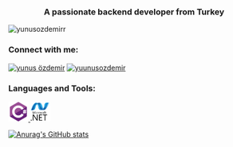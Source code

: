<h3 align="center">A passionate backend developer from Turkey</h3>
<p align="left"> <img src="https://komarev.com/ghpvc/?username=yunusozdemirr&label=Profile%20views&color=0e75b6&style=flat" alt="yunusozdemirr" /> </p>

<h3 align="left">Connect with me:</h3>
<p align="left">
<a href="https://www.linkedin.com/in/yunus-%C3%B6zdemir-61b5a11a6" target="blank"><img align="center" src="https://cdn.jsdelivr.net/npm/simple-icons@3.0.1/icons/linkedin.svg" alt="yunus özdemir" height="30" width="40" /></a>
<a href="https://instagram.com/yuunusozdemir" target="blank"><img align="center" src="https://cdn.jsdelivr.net/npm/simple-icons@3.0.1/icons/instagram.svg" alt="yuunusozdemir" height="30" width="40" /></a>
</p>
<h3 align="left">Languages and Tools:</h3>

<p align="left"> <a href="https://www.w3schools.com/cs/" target="_blank">
 <img src="https://raw.githubusercontent.com/devicons/devicon/master/icons/csharp/csharp-original.svg" alt="csharp" width="40" height="40"/> 
</a> <a href="https://www.w3schools.com/css/" target="_blank"> </a> <a href="https://dotnet.microsoft.com/" target="_blank"> <img src="https://raw.githubusercontent.com/devicons/devicon/master/icons/dot-net/dot-net-original-wordmark.svg" alt="dotnet" width="40" height="40"/> </a> <a href="https://www.w3.org/html/" target="_blank">  
<a href="https://www.microsoft.com/en-us/sql-server" target="_blank">
 

![Anurag's GitHub stats](https://github-readme-stats.vercel.app/api?username=YunusOzdemirr&theme=radical&show_icons=true)

